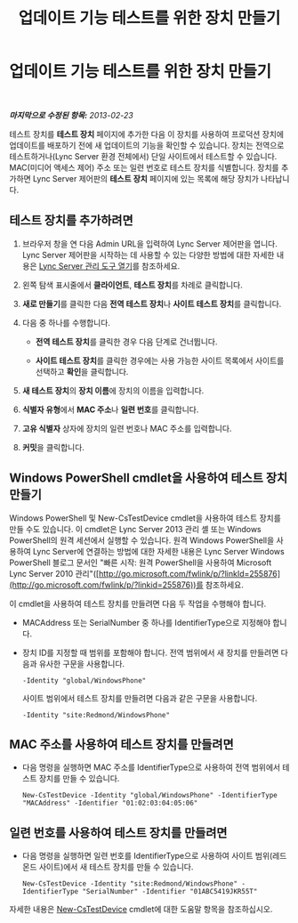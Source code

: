 ﻿---
title: 업데이트 기능 테스트를 위한 장치 만들기
TOCTitle: 업데이트 기능 테스트를 위한 장치 만들기
ms:assetid: ce509fd1-17b3-4b78-b269-fe5d06fe2e1d
ms:mtpsurl: https://technet.microsoft.com/ko-kr/library/Gg182587(v=OCS.15)
ms:contentKeyID: 49305071
ms.date: 08/24/2015
mtps_version: v=OCS.15
ms.translationtype: HT
---

# 업데이트 기능 테스트를 위한 장치 만들기

 

_**마지막으로 수정된 항목:** 2013-02-23_

테스트 장치를 **테스트 장치** 페이지에 추가한 다음 이 장치를 사용하여 프로덕션 장치에 업데이트를 배포하기 전에 새 업데이트의 기능을 확인할 수 있습니다. 장치는 전역으로 테스트하거나(Lync Server 환경 전체에서) 단일 사이트에서 테스트할 수 있습니다. MAC(미디어 액세스 제어) 주소 또는 일련 번호로 테스트 장치를 식별합니다. 장치를 추가하면 Lync Server 제어판의 **테스트 장치** 페이지에 있는 목록에 해당 장치가 나타납니다.

## 테스트 장치를 추가하려면

1.  브라우저 창을 연 다음 Admin URL을 입력하여 Lync Server 제어판을 엽니다. Lync Server 제어판을 시작하는 데 사용할 수 있는 다양한 방법에 대한 자세한 내용은 [Lync Server 관리 도구 열기](lync-server-2013-open-lync-server-administrative-tools.md)를 참조하세요.

2.  왼쪽 탐색 표시줄에서 **클라이언트**, **테스트 장치**를 차례로 클릭합니다.

3.  **새로 만들기**를 클릭한 다음 **전역 테스트 장치**나 **사이트 테스트 장치**를 클릭합니다.

4.  다음 중 하나를 수행합니다.
    
      - **전역 테스트 장치**를 클릭한 경우 다음 단계로 건너뜁니다.
    
      - **사이트 테스트 장치**를 클릭한 경우에는 사용 가능한 사이트 목록에서 사이트를 선택하고 **확인**을 클릭합니다.

5.  **새 테스트 장치**의 **장치 이름**에 장치의 이름을 입력합니다.

6.  **식별자 유형**에서 **MAC 주소**나 **일련 번호**를 클릭합니다.

7.  **고유 식별자** 상자에 장치의 일련 번호나 MAC 주소를 입력합니다.

8.  **커밋**을 클릭합니다.

## Windows PowerShell cmdlet을 사용하여 테스트 장치 만들기

Windows PowerShell 및 New-CsTestDevice cmdlet을 사용하여 테스트 장치를 만들 수도 있습니다. 이 cmdlet은 Lync Server 2013 관리 셸 또는 Windows PowerShell의 원격 세션에서 실행할 수 있습니다. 원격 Windows PowerShell을 사용하여 Lync Server에 연결하는 방법에 대한 자세한 내용은 Lync Server Windows PowerShell 블로그 문서인 "빠른 시작: 원격 PowerShell을 사용하여 Microsoft Lync Server 2010 관리"([http://go.microsoft.com/fwlink/p/?linkId=255876](http://go.microsoft.com/fwlink/p/?linkid=255876))를 참조하세요.

이 cmdlet을 사용하여 테스트 장치를 만들려면 다음 두 작업을 수행해야 합니다.

  - MACAddress 또는 SerialNumber 중 하나를 IdentifierType으로 지정해야 합니다.

  - 장치 ID를 지정할 때 범위를 포함해야 합니다. 전역 범위에서 새 장치를 만들려면 다음과 유사한 구문을 사용합니다.
    
        -Identity "global/WindowsPhone"
    
    사이트 범위에서 테스트 장치를 만들려면 다음과 같은 구문을 사용합니다.
    
        -Identity "site:Redmond/WindowsPhone"

## MAC 주소를 사용하여 테스트 장치를 만들려면

  - 다음 명령을 실행하면 MAC 주소를 IdentifierType으로 사용하여 전역 범위에서 테스트 장치를 만들 수 있습니다.
    
        New-CsTestDevice -Identity "global/WindowsPhone" -IdentifierType "MACAddress" -Identifier "01:02:03:04:05:06"

## 일련 번호를 사용하여 테스트 장치를 만들려면

  - 다음 명령을 실행하면 일련 번호를 IdentifierType으로 사용하여 사이트 범위(레드몬드 사이트)에서 새 테스트 장치를 만들 수 있습니다.
    
        New-CsTestDevice -Identity "site:Redmond/WindowsPhone" -IdentifierType "SerialNumber" -Identifier "01ABC5419JKR55T"

자세한 내용은 [New-CsTestDevice](https://docs.microsoft.com/en-us/powershell/module/skype/New-CsTestDevice) cmdlet에 대한 도움말 항목을 참조하십시오.

